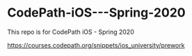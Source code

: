 # CodePath-iOS---Spring-2020
This repo is for CodePath iOS - Spring 2020

https://courses.codepath.org/snippets/ios_university/prework
